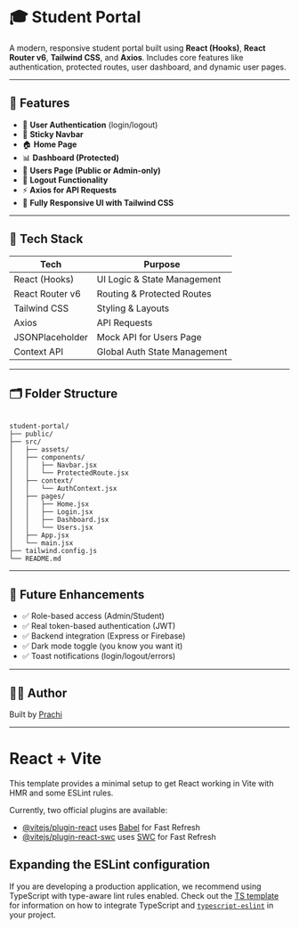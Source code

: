 # 🎓 Student Portal

A modern, responsive student portal built using **React (Hooks)**, **React Router v6**, **Tailwind CSS**, and **Axios**. Includes core features like authentication, protected routes, user dashboard, and dynamic user pages.

---

## 🚀 Features

- 🔐 **User Authentication** (login/logout)
- 📌 **Sticky Navbar**
- 🏠 **Home Page**
- 📊 **Dashboard (Protected)**
- 👥 **Users Page (Public or Admin-only)**
- 🚪 **Logout Functionality**
- ⚡ **Axios for API Requests**
- 🌈 **Fully Responsive UI with Tailwind CSS**

---

## 🧱 Tech Stack

| Tech            | Purpose                           |
|-----------------|-----------------------------------|
| React (Hooks)   | UI Logic & State Management       |
| React Router v6 | Routing & Protected Routes        |
| Tailwind CSS    | Styling & Layouts                 |
| Axios           | API Requests                      |
| JSONPlaceholder | Mock API for Users Page           |
| Context API     | Global Auth State Management      |

---

## 🗂 Folder Structure

```

student-portal/
├── public/
├── src/
│   ├── assets/
│   ├── components/
│   │   ├── Navbar.jsx
│   │   └── ProtectedRoute.jsx
│   ├── context/
│   │   └── AuthContext.jsx
│   ├── pages/
│   │   ├── Home.jsx
│   │   ├── Login.jsx
│   │   ├── Dashboard.jsx
│   │   └── Users.jsx
│   ├── App.jsx
│   └── main.jsx
├── tailwind.config.js
└── README.md

````
---

## 🧠 Future Enhancements

* ✅ Role-based access (Admin/Student)
* ✅ Real token-based authentication (JWT)
* ✅ Backend integration (Express or Firebase)
* ✅ Dark mode toggle (you know you want it)
* ✅ Toast notifications (login/logout/errors)

---

## 👩‍💻 Author

Built by [Prachi](https://github.com/707bestboy)

---

# React + Vite

This template provides a minimal setup to get React working in Vite with HMR and some ESLint rules.

Currently, two official plugins are available:

- [@vitejs/plugin-react](https://github.com/vitejs/vite-plugin-react/blob/main/packages/plugin-react) uses [Babel](https://babeljs.io/) for Fast Refresh
- [@vitejs/plugin-react-swc](https://github.com/vitejs/vite-plugin-react/blob/main/packages/plugin-react-swc) uses [SWC](https://swc.rs/) for Fast Refresh

## Expanding the ESLint configuration

If you are developing a production application, we recommend using TypeScript with type-aware lint rules enabled. Check out the [TS template](https://github.com/vitejs/vite/tree/main/packages/create-vite/template-react-ts) for information on how to integrate TypeScript and [`typescript-eslint`](https://typescript-eslint.io) in your project.
